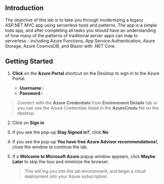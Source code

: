 ## Introduction

The objective of this lab is to take you through modernizing a legacy ASP.NET MVC app using serverless tools and patterns. The app is a simple todo app, and after completing all tasks you should have an understanding of how many of the patterns of traditional server apps can map to serverless - including Azure Functions, App Service Authentication, Azure Storage, Azure CosmosDB, and Blazor with .NET Core.

## Getting Started

1. **Click** on the **Azure Portal** shortcut on the Desktop to sign in to the Azure Portal.

      - **Username : <inject key="AzureAdUserEmail" />**
      - **Password : <inject key="AzureAdUserPassword" />**
      
> Connect with the **Azure Credentials** from **Environment Details** tab or you can use the Azure Credentials listed in the **AzureCreds**
file on the desktop.

2. Click on **Sign in**
3. If you see the pop-up  **Stay Signed in?**, click **No**  
4. If you see the pop-up **You have free Azure Advisor recommendations!**, close the window to continue the lab.   
5. If a **Welcome to Microsoft Azure** popup window appears, click **Maybe Later** to skip the tour and minimize the browser.  

    >This will log you into the lab environment, and begin a cloud deployment into your Azure subscription.
